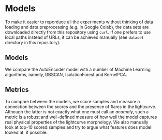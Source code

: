 # Models
To make it easier to reporduce all the experiments without thinking of data loading and data preprocessing (e.g. in Google Colab), the data sets are downloaded directly from this repository using `curl`. If one prefers to use local paths instead of URLs, it can be achieved manually (see `dataset` directory in this repository).

## Models
We compare the AutoEncoder model with a number of Machine Learning algorithms, namely, DBSCAN, IsolationForest and KernelPCA.

## Metrics
To compare between the models, we score samples and measure a connection between the scores and the presence of flares in the lightcurve. Although the latter is not exactly what one must call an *anomaly*, such a metric is a robust and well-defined  measure of how well the model captures real physical properties of the lightcurve morphology.
We also manually look at top-10 scored samples and try to argue what features does model looked at, if possible.
